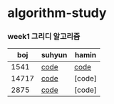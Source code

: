 # algorithm-study

### week1 그리디 알고리즘

boj| suhyun | hamin |
-|-|-
1541 | [code](https://github.com/suhyun1/algorithm-study/blob/master/suhyun/greedy/boj1451.cpp) | [code](https://github.com/suhyun1/algorithm-study/blob/master/hamin/greedy/Ex_1541.cpp) |
14717 |[code](https://github.com/suhyun1/algorithm-study/blob/master/suhyun/greedy/boj14717.cpp) | [code] |
2875 |[code](https://github.com/suhyun1/algorithm-study/blob/master/TestCommit.cpp) | [code] |
